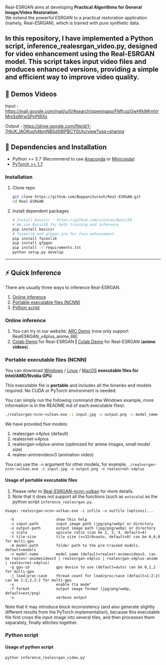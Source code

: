 

Real-ESRGAN aims at developing **Practical Algorithms for General Image/Video Restoration**.<br>
We extend the powerful ESRGAN to a practical restoration application (namely, Real-ESRGAN), which is trained with pure synthetic data.


In this repository, I have implemented a Python script, inference_realesrgan_video.py, designed for video enhancement using the Real-ESRGAN model. This script takes input video files and produces enhanced versions, providing a simple and efficient way to improve video quality.
---

<!---------------------------------- Demo videos --------------------------->
## 👀 Demos Videos
Input -  https://mail.google.com/mail/u/0/#search/openinapp/FMfcgzGwHfklMrmVrMmSsWrwSPnPtRXx

Output - https://drive.google.com/file/d/1-7r6cK_IAOKuoh4bmNB5dX8IPBCY0Utv/view?usp=sharing

## 🔧 Dependencies and Installation

- Python >= 3.7 (Recommend to use [Anaconda](https://www.anaconda.com/download/#linux) or [Miniconda](https://docs.conda.io/en/latest/miniconda.html))
- [PyTorch >= 1.7](https://pytorch.org/)

### Installation

1. Clone repo

    ```bash
    git clone https://github.com/BoppaniSuresh/Real-ESRGAN.git
    cd Real-ESRGAN
    ```

1. Install dependent packages

    ```bash
    # Install basicsr - https://github.com/xinntao/BasicSR
    # We use BasicSR for both training and inference
    pip install basicsr
    # facexlib and gfpgan are for face enhancement
    pip install facexlib
    pip install gfpgan
    pip install -r requirements.txt
    python setup.py develop
    ```

---

## ⚡ Quick Inference

There are usually three ways to inference Real-ESRGAN.

1. [Online inference](#online-inference)
1. [Portable executable files (NCNN)](#portable-executable-files-ncnn)
1. [Python script](#python-script)

### Online inference

1. You can try in our website: [ARC Demo](https://arc.tencent.com/en/ai-demos/imgRestore) (now only support RealESRGAN_x4plus_anime_6B)
1. [Colab Demo](https://colab.research.google.com/drive/1k2Zod6kSHEvraybHl50Lys0LerhyTMCo?usp=sharing) for Real-ESRGAN **|** [Colab Demo](https://colab.research.google.com/drive/1yNl9ORUxxlL4N0keJa2SEPB61imPQd1B?usp=sharing) for Real-ESRGAN (**anime videos**).

### Portable executable files (NCNN)

You can download [Windows](https://github.com/xinntao/Real-ESRGAN/releases/download/v0.2.5.0/realesrgan-ncnn-vulkan-20220424-windows.zip) / [Linux](https://github.com/xinntao/Real-ESRGAN/releases/download/v0.2.5.0/realesrgan-ncnn-vulkan-20220424-ubuntu.zip) / [MacOS](https://github.com/xinntao/Real-ESRGAN/releases/download/v0.2.5.0/realesrgan-ncnn-vulkan-20220424-macos.zip) **executable files for Intel/AMD/Nvidia GPU**.

This executable file is **portable** and includes all the binaries and models required. No CUDA or PyTorch environment is needed.<br>

You can simply run the following command (the Windows example, more information is in the README.md of each executable files):

```bash
./realesrgan-ncnn-vulkan.exe -i input.jpg -o output.png -n model_name
```

We have provided five models:

1. realesrgan-x4plus  (default)
2. realesrnet-x4plus
3. realesrgan-x4plus-anime (optimized for anime images, small model size)
4. realesr-animevideov3 (animation video)

You can use the `-n` argument for other models, for example, `./realesrgan-ncnn-vulkan.exe -i input.jpg -o output.png -n realesrnet-x4plus`

#### Usage of portable executable files

1. Please refer to [Real-ESRGAN-ncnn-vulkan](https://github.com/xinntao/Real-ESRGAN-ncnn-vulkan#computer-usages) for more details.
1. Note that it does not support all the functions (such as `outscale`) as the python script `inference_realesrgan.py`.

```console
Usage: realesrgan-ncnn-vulkan.exe -i infile -o outfile [options]...

  -h                   show this help
  -i input-path        input image path (jpg/png/webp) or directory
  -o output-path       output image path (jpg/png/webp) or directory
  -s scale             upscale ratio (can be 2, 3, 4. default=4)
  -t tile-size         tile size (>=32/0=auto, default=0) can be 0,0,0 for multi-gpu
  -m model-path        folder path to the pre-trained models. default=models
  -n model-name        model name (default=realesr-animevideov3, can be realesr-animevideov3 | realesrgan-x4plus | realesrgan-x4plus-anime | realesrnet-x4plus)
  -g gpu-id            gpu device to use (default=auto) can be 0,1,2 for multi-gpu
  -j load:proc:save    thread count for load/proc/save (default=1:2:2) can be 1:2,2,2:2 for multi-gpu
  -x                   enable tta mode"
  -f format            output image format (jpg/png/webp, default=ext/png)
  -v                   verbose output
```

Note that it may introduce block inconsistency (and also generate slightly different results from the PyTorch implementation), because this executable file first crops the input image into several tiles, and then processes them separately, finally stitches together.

### Python script

#### Usage of python script

`python inference_realesrgan_video.py`
